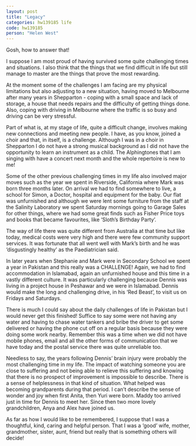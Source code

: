 ```yaml
---
layout: post
title: "Legacy"
categories: hw139185 life
code: hw139185
person: "Helen West"
---
```


Gosh, how to answer that! 
 
I suppose I am most proud of having survived some quite challenging times and situations. I also think that the things that we find difficult in life but still manage to master are the things that prove the most rewarding. 
 
At the moment some of the challenges I am facing are my physical limitations but also adjusting to a new situation, having moved to Melbourne after many years in Shepparton - coping with a small space and lack of storage, a house that needs repairs and the difficulty of getting things done. Also, coping with driving in Melbourne where the traffic is so busy and driving can be very stressful.
 
Part of what is, at my stage of life, quite a difficult change, involves making new connections and meeting new people. I have, as you know, joined a choir and that, in itself, is a challenge. Although I was in a choir in Shepparton I do not have a strong musical background as I did not have the opportunity to learn an instrument as a child. The Alphingtones that I am singing with have a concert next month and the whole repertoire is new to me!
 
Some of the other previous challenging times in my life also involved major moves such as the year we spent in Riverside, California where Mark was born three months later. On arrival we had to find somewhere to live, a school for Simon, a Doctor, hospital and equipment for the baby. Our flat was unfurnished and although we were lent some furniture from the staff at the Salinity Laboratory we spent Saturday mornings going to Garage Sales for other things, where we had some great finds such as Fisher Price toys and books that became favourites, like ‘Sloth’s Birthday Party’. 
 
The way of life there was quite different from Australia at that time but like today, medical costs were very high and there were few community support services. It was fortunate that all went well with Mark’s birth and he was ‘disgustingly healthy’ as the Paediatrician said.
 
In later years when Stephanie and Mark were in Secondary School we spent a year in Pakistan and this really was a CHALLENGE! Again, we had to find accommodation in Islamabad, again an unfurnished house and this time in a vastly different culture. It was particularly challenging because Dennis was living in a project house in Peshawar and we were in Islamabad. Dennis would make the long and challenging drive, in his ‘Red Beast’, to visit us on Fridays and Saturdays. 
 
There is much I could say about the daily challenges of life in Pakistan but I would never get this finished! Suffice to say some were not having any water and having to chase water tankers and bribe the driver to get some delivered or having the phone cut off on a regular basis because they were doing some work nearby. Remember this was a time when we did not have mobile phones, email and all the other forms of communication that we have today and the postal service there was quite unreliable too.
 
Needless to say, the years following Dennis’ brain injury were probably the most challenging time in my life. The impact of watching someone you are close to suffering and not being able to relieve this suffering and knowing that there is no prospect of improvement is impossible to describe. There is a sense of helplessness in that kind of situation. What helped was becoming grandparents during that period. I can’t describe the sense of wonder and joy when first Anita, then Yuri were born. Maddy too arrived just in time for Dennis to meet her. Since then two more lovely grandchildren, Anya and Alex have joined us. 
 
As far as how I would like to be remembered, I suppose that I was a thoughtful, kind, caring and helpful person. That I was a ‘good’ wife, mother, grandmother, sister, aunt, friend but really that is something others will decide!
